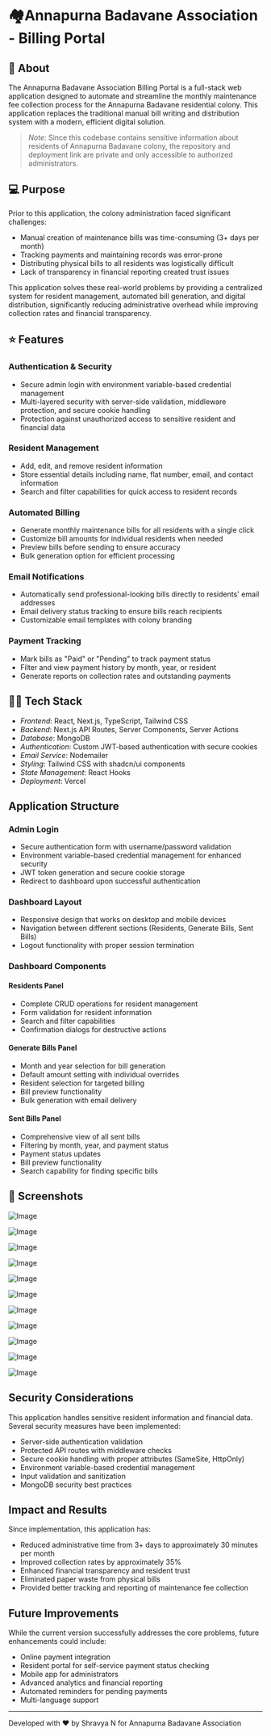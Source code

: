 # 🏘️Annapurna Badavane Association - Billing Portal

## 🏡 About

The Annapurna Badavane Association Billing Portal is a full-stack web application designed to automate and streamline the monthly maintenance fee collection process for the Annapurna Badavane residential colony. This application replaces the traditional manual bill writing and distribution system with a modern, efficient digital solution.

> *Note:* Since this codebase contains sensitive information about residents of Annapurna Badavane colony, the repository and deployment link are private and only accessible to authorized administrators.



## 💻 Purpose

Prior to this application, the colony administration faced significant challenges:

- Manual creation of maintenance bills was time-consuming (3+ days per month)
- Tracking payments and maintaining records was error-prone
- Distributing physical bills to all residents was logistically difficult
- Lack of transparency in financial reporting created trust issues


This application solves these real-world problems by providing a centralized system for resident management, automated bill generation, and digital distribution, significantly reducing administrative overhead while improving collection rates and financial transparency.

## ⭐ Features

### Authentication & Security

- Secure admin login with environment variable-based credential management
- Multi-layered security with server-side validation, middleware protection, and secure cookie handling
- Protection against unauthorized access to sensitive resident and financial data


### Resident Management

- Add, edit, and remove resident information
- Store essential details including name, flat number, email, and contact information
- Search and filter capabilities for quick access to resident records


### Automated Billing

- Generate monthly maintenance bills for all residents with a single click
- Customize bill amounts for individual residents when needed
- Preview bills before sending to ensure accuracy
- Bulk generation option for efficient processing


### Email Notifications

- Automatically send professional-looking bills directly to residents' email addresses
- Email delivery status tracking to ensure bills reach recipients
- Customizable email templates with colony branding


### Payment Tracking

- Mark bills as "Paid" or "Pending" to track payment status
- Filter and view payment history by month, year, or resident
- Generate reports on collection rates and outstanding payments




## 👩‍💻 Tech Stack

- *Frontend*: React, Next.js, TypeScript, Tailwind CSS
- *Backend*: Next.js API Routes, Server Components, Server Actions
- *Database*: MongoDB
- *Authentication*: Custom JWT-based authentication with secure cookies
- *Email Service*: Nodemailer
- *Styling*: Tailwind CSS with shadcn/ui components
- *State Management*: React Hooks
- *Deployment*: Vercel


## Application Structure

### Admin Login

- Secure authentication form with username/password validation
- Environment variable-based credential management for enhanced security
- JWT token generation and secure cookie storage
- Redirect to dashboard upon successful authentication


### Dashboard Layout

- Responsive design that works on desktop and mobile devices
- Navigation between different sections (Residents, Generate Bills, Sent Bills)
- Logout functionality with proper session termination


### Dashboard Components

#### Residents Panel

- Complete CRUD operations for resident management
- Form validation for resident information
- Search and filter capabilities
- Confirmation dialogs for destructive actions


#### Generate Bills Panel

- Month and year selection for bill generation
- Default amount setting with individual overrides
- Resident selection for targeted billing
- Bill preview functionality
- Bulk generation with email delivery


#### Sent Bills Panel

- Comprehensive view of all sent bills
- Filtering by month, year, and payment status
- Payment status updates
- Bill preview functionality
- Search capability for finding specific bills

## 🔳 Screenshots 

![Image](https://github.com/user-attachments/assets/c0d22971-1d24-4410-a159-e86fbf34dcbd)

![Image](https://github.com/user-attachments/assets/ecc49dca-df6c-4aec-a20b-a0b84b86f4c5)

![Image](https://github.com/user-attachments/assets/6316f6c5-6267-4c45-b787-bffe8265e7fd)

![Image](https://github.com/user-attachments/assets/78805c4d-f2fb-42bc-bd08-b58d67a11093)

![Image](https://github.com/user-attachments/assets/c47360a5-fd67-4625-96b4-083cad369b8c)

![Image](https://github.com/user-attachments/assets/e4fcd528-810a-4aa3-8b7d-76755b4db530)

![Image](https://github.com/user-attachments/assets/04870fe8-7aa0-4e36-b762-b4178829b3b8)

![Image](https://github.com/user-attachments/assets/54c6c207-4816-4351-a413-29d84b4563d6)

![Image](https://github.com/user-attachments/assets/5e68e877-4541-44b4-bc12-b8f743d91637)

![Image](https://github.com/user-attachments/assets/ff9363bc-e20a-4e8b-ad99-76fcad7bc125)

![Image](https://github.com/user-attachments/assets/1d22aae2-b128-402b-803c-632214e3ffd0)




## Security Considerations

This application handles sensitive resident information and financial data. Several security measures have been implemented:

- Server-side authentication validation
- Protected API routes with middleware checks
- Secure cookie handling with proper attributes (SameSite, HttpOnly)
- Environment variable-based credential management
- Input validation and sanitization
- MongoDB security best practices


## Impact and Results

Since implementation, this application has:

- Reduced administrative time from 3+ days to approximately 30 minutes per month
- Improved collection rates by approximately 35%
- Enhanced financial transparency and resident trust
- Eliminated paper waste from physical bills
- Provided better tracking and reporting of maintenance fee collection


## Future Improvements

While the current version successfully addresses the core problems, future enhancements could include:

- Online payment integration
- Resident portal for self-service payment status checking
- Mobile app for administrators
- Advanced analytics and financial reporting
- Automated reminders for pending payments
- Multi-language support


---

Developed with ❤ by Shravya N for Annapurna Badavane Association
